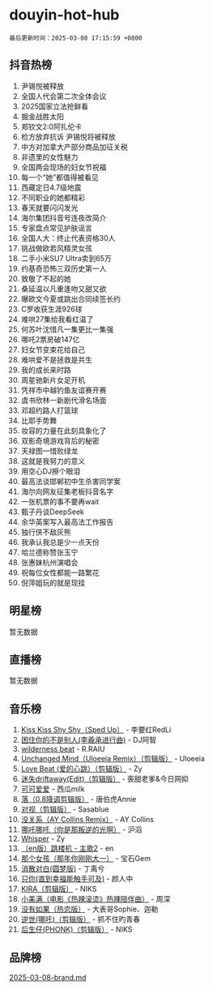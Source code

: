 # douyin-hot-hub

`最后更新时间：2025-03-08 17:15:59 +0800`

## 抖音热榜

1. 尹锡悦被释放
1. 全国人代会第二次全体会议
1. 2025国家立法抢鲜看
1. 掘金战胜太阳
1. 郑钦文2:0阿扎伦卡
1. 检方放弃抗诉 尹锡悦将被释放
1. 中方对加拿大产部分商品加征关税
1. 非遗里的女性魅力
1. 全国两会现场的妇女节祝福
1. 每一个“她”都值得被看见
1. 西藏定日4.7级地震
1. 不同职业的她都精彩
1. 春天就要闪闪发光
1. 海尔集团抖音号连夜改简介
1. 专家盘点常见护肤谣言
1. 全国人大：终止代表资格30人
1. 挑战做欧若风精灵女孩
1. 二手小米SU7 Ultra卖到65万
1. 约基奇恐怖三双历史第一人
1. 致敬了不起的她
1. 桑延温以凡重逢吻又甜又欲
1. 曝欧文今夏或跳出合同续签长约
1. C罗收获生涯926球
1. 难哄27集给我看红温了
1. 何苏叶沈惜凡一集更比一集强
1. 哪吒2票房破147亿
1. 妇女节变束花给自己
1. 难哄爱不是拯救是共生
1. 我的成长来时路
1. 周星驰新片女足开机
1. 凭祥市中越钓鱼友谊赛开赛
1. 虞书欣林一新剧代滑名场面
1. 邓超约路人打篮球
1. 比耶手势舞
1. 妆容的力量在此刻具象化了
1. 双影奇境游戏背后的秘密
1. 天禄图一惜败绿龙
1. 这就是我努力的意义
1. 用空心DJ擦个眼泪
1. 最高法谈邯郸初中生杀害同学案
1. 海尔向网友征集老板抖音名字
1. 一张机票的事不要再wait
1. 甄子丹谈DeepSeek
1. 余华英案写入最高法工作报告
1. 独行侠不敌灰熊
1. 我承认我总是少一点天份
1. 哈兰德称赞张玉宁
1. 张惠妹杭州演唱会
1. 祝每位女性都能一路繁花
1. 倪萍姐玩的就是现挂

## 明星榜

暂无数据

## 直播榜

暂无数据

## 音乐榜

1. [Kiss Kiss Shy Shy（Sped Up）](https://sf3-cdn-tos.douyinstatic.com/obj/tos-cn-ve-2774/oYpXDAeGgQK0zfPaji7iKUixpCXFGILeLGmvYA) - 李要红RedLi
1. [困住你的不是别人(李羲承进行曲)](https://sf6-cdn-tos.douyinstatic.com/obj/tos-cn-ve-2774/okWrrVL1iQGZbfHVeCPAe7IaerYfM2jEQi5mNI) - DJ阿智
1. [wilderness beat](https://sf6-cdn-tos.douyinstatic.com/obj/tos-cn-ve-2774/o0oBmODSFCpfFdLRGzAAFC2ah9AIMEQfAOueVE) - R.RAIU
1. [Unchanged Mind（Uloeeia Remix）（剪辑版）](https://sf3-cdn-tos.douyinstatic.com/obj/tos-cn-ve-2774/oIHYu1YfsziJqmggAqBsXOiiI2Y1QB6I61RsMW) - Uloeeia
1. [Love Beat  (爱的心跳）（剪辑版）](https://sf3-cdn-tos.douyinstatic.com/obj/tos-cn-ve-2774/oUlARwvEINIisZ9nCnKMZiYFGfCCYLtDADDBge) - Zy
1. [迷失driftaway(Edit)（剪辑版）](https://sf3-cdn-tos.douyinstatic.com/obj/tos-cn-ve-2774/ogaa1xGNeFO6FCaMgO8PzzAceEI4fBLDMi15H3) - 喪甜老爹&今日网抑
1. [可可爱爱](https://sf5-hl-cdn-tos.douyinstatic.com/obj/tos-cn-ve-2774/0deb1e75aea643b9927ba26aaafa29dd) - 西瓜milk
1. [落（0.8降调剪辑版）](https://sf3-cdn-tos.douyinstatic.com/obj/tos-cn-ve-2774/ociN0WUv3APijBYr6DUmAHmdkZ5MjM6gIF3iA) - 唐伯虎Annie
1. [对视（剪辑版）](https://sf3-cdn-tos.douyinstatic.com/obj/tos-cn-ve-2774/ogKtIhiB0WfAa18F9z3uWODMtZi2ysB1VuAIsQ) - Sasablue
1. [没关系（AY Collins Remix）](https://sf3-cdn-tos.douyinstatic.com/obj/tos-cn-ve-2774/oIBbI5Ghw4zdUCQMJrDEFaAQilZP3EIDSi7MW) - AY Collins
1. [哪吒哪吒（你是那叛逆的光啊）](https://sf3-cdn-tos.douyinstatic.com/obj/tos-cn-ve-2774/oUkQCgCDnBanFehFEFQDxCQntAOIfp9gyZYFVo) - 沪滔
1. [Whisper](https://sf5-hl-cdn-tos.douyinstatic.com/obj/tos-cn-ve-2774/oEeYKDxIDCFuArkftgkGqCnG7xZtRC2rEMKBQi) - Zy
1. [（en版）跳楼机 - 主歌2](https://sf3-cdn-tos.douyinstatic.com/obj/tos-cn-ve-2774/oklN6GvgQ2L8DpPeaAGf1gPeyKzjXFwHIwoCZv) - en
1. [那个女孩（那年你刚刚大一）](https://sf3-cdn-tos.douyinstatic.com/obj/tos-cn-ve-2774/o4IZw7TlivwiBBBMA2rIgWrGNIrjFroh6bPqQ) - 宝石Gem
1. [消散对白(圆梦版)](https://sf5-hl-cdn-tos.douyinstatic.com/obj/tos-cn-ve-2774/og4jB5I5IizzoZVAAAzWgBMAsMDWoArfwBOiFs) - 丁禹兮
1. [只你(直到幸福能触手可及)](https://sf3-cdn-tos.douyinstatic.com/obj/tos-cn-ve-2774/o0lBkRDzFTeaVSUz3ZZSCBVtZ5DIMQGfgmEAuE) - 颜人中
1. [KIRA（剪辑版）](https://sf6-cdn-tos.douyinstatic.com/obj/tos-cn-ve-2774/o0Bq3TvdHqOfzihWrHyABMociuMA3Inwsbx9Wi) - NIKS
1. [小美满（电影《热辣滚烫》热辣陪伴曲）](https://sf3-cdn-tos.douyinstatic.com/obj/tos-cn-ve-2774/o0GAn2lSgfZIDUgtevCGDQYnFg4CwnrBaxbTZL) - 周深
1. [没有如果（热恋版）](https://sf3-cdn-tos.douyinstatic.com/obj/tos-cn-ve-2774/o4iETqbxIThtCXlBeV0DfAhZsbCFGhagYupnMx) - 大表哥Sophie、迦勒
1. [逆世(哪吒)（剪辑版）](https://sf3-cdn-tos.douyinstatic.com/obj/tos-cn-ve-2774/oMIEZAfEogrLnzfDWMBiZKCWuXIUFLtRDsOFWs) - 抓不住旳青春
1. [后生仔(PHONK)（剪辑版）](https://sf3-cdn-tos.douyinstatic.com/obj/tos-cn-ve-2774/o0TzmfumdQAJ1aGG9F5LfTXIYeGcqYKRPAeFdJ) - NIKS

## 品牌榜

[2025-03-08-brand.md](2025-03-08-brand.md)
